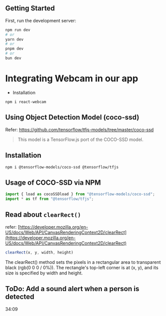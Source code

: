 

## Getting Started

First, run the development server:

```bash
npm run dev
# or
yarn dev
# or
pnpm dev
# or
bun dev
```

# Integrating Webcam in our app

- Installation

```shell
npm i react-webcam
```

## Using Object Detection Model (coco-ssd)

Refer: https://github.com/tensorflow/tfjs-models/tree/master/coco-ssd

> This model is a TensorFlow.js port of the COCO-SSD model.

## Installation

```shell
npm i @tensorflow-models/coco-ssd @tensorflow/tfjs
```

## Usage of COCO-SSD via NPM

```js
import { load as cocoSSDload } from "@tensorflow-models/coco-ssd";
import * as tf from "@tensorflow/tfjs";
```

## Read about `clearRect()`

refer: [https://developer.mozilla.org/en-US/docs/Web/API/CanvasRenderingContext2D/clearRect](https://developer.mozilla.org/en-US/docs/Web/API/CanvasRenderingContext2D/clearRect)

```js
clearRect(x, y, width, height)
```

The clearRect() method sets the pixels in a rectangular area to transparent black (rgb(0 0 0 / 0%)). The rectangle's top-left corner is at (x, y), and its size is specified by width and height.

## ToDo: Add a sound alert when a person is detected

34:09